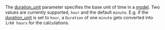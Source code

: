 The [duration\_unit](@ref) parameter specifies the base unit of time in a [model](@ref).
Two values are currently supported, `hour` and the default `minute`.
E.g. if the [duration\_unit](@ref) is set to `hour`, a `Duration` of one `minute` gets converted into `1/60 hours`
for the calculations.